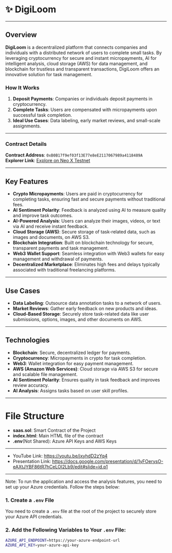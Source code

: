 # ✨ DigiLoom

---

## Overview
**DigiLoom** is a decentralized platform that connects companies and individuals with a distributed network of users to complete small tasks. By leveraging cryptocurrency for secure and instant micropayments, AI for intelligent analysis, cloud storage (AWS) for data management, and blockchain for trustless and transparent transactions, DigiLoom offers an innovative solution for task management.

### How It Works
1. **Deposit Payments**: Companies or individuals deposit payments in cryptocurrency.
2. **Complete Tasks**: Users are compensated with micropayments upon successful task completion.
3. **Ideal Use Cases**: Data labeling, early market reviews, and small-scale assignments.

---

### Contract Details
**Contract Address**: `0xB0B17f9ef03f13E77e8eE2117067989a4118489A`  
**Explorer Link**: [Explore on Neo X Testnet](https://xt4scan.ngd.network/address/0xB0B17f9ef03f13E77e8eE2117067989a4118489A)

---

## Key Features
- **Crypto Micropayments**: Users are paid in cryptocurrency for completing tasks, ensuring fast and secure payments without traditional fees.
- **AI Sentiment Polarity**: Feedback is analyzed using AI to measure quality and improve task outcomes.
- **AI-Powered Analysis**: Users can analyze their images, videos, or text via AI and receive instant feedback.
- **Cloud Storage (AWS)**: Secure storage of task-related data, such as images and documents, on AWS S3.
- **Blockchain Integration**: Built on blockchain technology for secure, transparent payments and task management.
- **Web3 Wallet Support**: Seamless integration with Web3 wallets for easy management and withdrawal of payments.
- **Decentralized Marketplace**: Eliminates high fees and delays typically associated with traditional freelancing platforms.

---

## Use Cases
- **Data Labeling**: Outsource data annotation tasks to a network of users.
- **Market Reviews**: Gather early feedback on new products and ideas.
- **Cloud-Based Storage**: Securely store task-related data like user submissions, options, images, and other documents on AWS.

---

## Technologies
- **Blockchain**: Secure, decentralized ledger for payments.
- **Cryptocurrency**: Micropayments in crypto for task completion.
- **Web3**: Wallet integration for easy payment management.
- **AWS (Amazon Web Services)**: Cloud storage via AWS S3 for secure and scalable file management.
- **AI Sentiment Polarity**: Ensures quality in task feedback and improves review accuracy.
- **AI Analysis**: Assigns tasks based on user skill profiles.

---

# File Structure
- **saas.sol**: Smart Contract of the Project
- **index.html**: Main HTML file of the contract
- **.env**(Not Shared): Azure API Keys and AWS Keys

---

- YouTube Link: https://youtu.be/jxyhdD2zYq4
- Presentation Link: https://docs.google.com/presentation/d/1yFOerysO-eAXtJYBF86tR7hCeLOI2Lb9/edit#slide=id.p1

---

Note:
To run the application and access the analysis features, you need to set up your Azure credentials. Follow the steps below:

### 1. Create a `.env` File
You need to create a `.env` file at the root of the project to securely store your Azure API credentials.

### 2. Add the Following Variables to Your `.env` File:
```bash
AZURE_API_ENDPOINT=https://your-azure-endpoint-url
AZURE_API_KEY=your-azure-api-key
